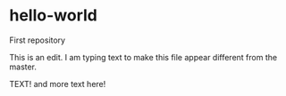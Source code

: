 # hello-world

First repository

This is an edit. I am typing text to make this file appear different from the master.

TEXT! and more text here!
